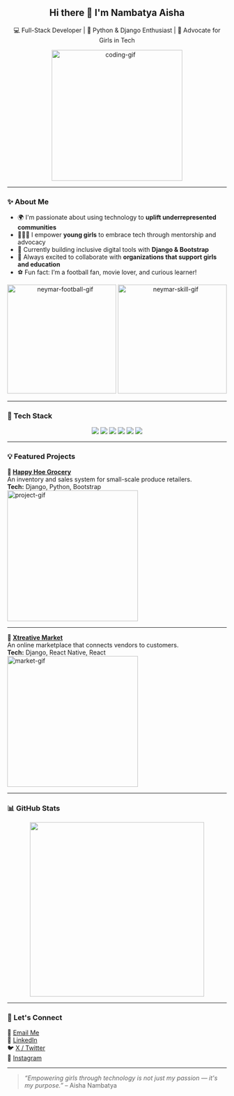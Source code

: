<h2 align="center">Hi there 👋 I'm Nambatya Aisha</h2>
<p align="center">
  💻 Full-Stack Developer | 🐍 Python & Django Enthusiast | 💪 Advocate for Girls in Tech  
</p>

<p align="center">
  <img src="https://media.giphy.com/media/qgQUggAC3Pfv687qPC/giphy.gif" width="300" alt="coding-gif"/>
</p>

---

### ✨ About Me

- 🌍 I'm passionate about using technology to **uplift underrepresented communities**
- 👩🏽‍💻 I empower **young girls** to embrace tech through mentorship and advocacy
- 🔭 Currently building inclusive digital tools with **Django & Bootstrap**
- 🌱 Always excited to collaborate with **organizations that support girls and education**
- ⚽ Fun fact: I’m a football fan, movie lover, and curious learner!

<p align="center">
  <img src="https://media.giphy.com/media/L0P2rjymv0fDO/giphy.gif" width="250" alt="neymar-football-gif"/>
  <img src="https://media.giphy.com/media/VbnUQpnihPSIgIXuZv/giphy.gif" width="250" alt="neymar-skill-gif"/>
</p>

---

### 🧰 Tech Stack

<p align="center">
  <img src="https://img.shields.io/badge/-Python-3776AB?style=flat&logo=python&logoColor=white"/>
  <img src="https://img.shields.io/badge/-Django-092E20?style=flat&logo=django&logoColor=white"/>
  <img src="https://img.shields.io/badge/-HTML5-E34F26?style=flat&logo=html5&logoColor=white"/>
  <img src="https://img.shields.io/badge/-CSS3-1572B6?style=flat&logo=css3&logoColor=white"/>
  <img src="https://img.shields.io/badge/-Bootstrap-7952B3?style=flat&logo=bootstrap&logoColor=white"/>
  <img src="https://img.shields.io/badge/-JavaScript-F7DF1E?style=flat&logo=javascript&logoColor=black"/>
</p>

---

### 💡 Featured Projects

**🛒 [Happy Hoe Grocery](https://github.com/Aisha-Nambatya/projectie)**  
An inventory and sales system for small-scale produce retailers.  
**Tech:** Django, Python, Bootstrap  
<img src="https://media.giphy.com/media/L8K62iTDkzGX6/giphy.gif" width="300" alt="project-gif"/>

---

**🧘 [Xtreative Market](https://admin-xtreative-wb.onrender.com/admin-dashboard)**  
An online marketplace that connects vendors to customers.  
**Tech:** Django, React Native, React  
<img src="https://media.giphy.com/media/3o7aD2saalBwwftBIY/giphy.gif" width="300" alt="market-gif"/>

---

### 📊 GitHub Stats

<p align="center">
  <img src="https://github-readme-stats.vercel.app/api?username=Aisha-Nambatya&show_icons=true&theme=calm" width="400"/>
</p>

---

### 🤝 Let's Connect

📧 [Email Me](mailto:aishanmbt@gmail.com)  
🔗 [LinkedIn](https://www.linkedin.com/in/aisha-nambatya-228581339/)  
🐦 [X / Twitter](https://x.com/AishaNamba66224)  
📸 [Instagram](https://www.instagram.com/ayeeshah.muha03/)

---

> _“Empowering girls through technology is not just my passion — it's my purpose.”_ – Aisha Nambatya
